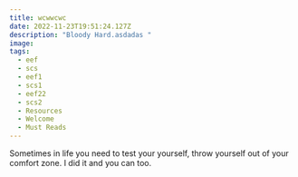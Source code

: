 ```yaml
---
title: wcwwcwc
date: 2022-11-23T19:51:24.127Z
description: "Bloody Hard.asdadas "
image: 
tags:
  - eef
  - scs
  - eef1
  - scs1
  - eef22
  - scs2
  - Resources
  - Welcome
  - Must Reads
---
```

S﻿ometimes in life you need to test your yourself, throw yourself out of your comfort zone. I did it and you can too.